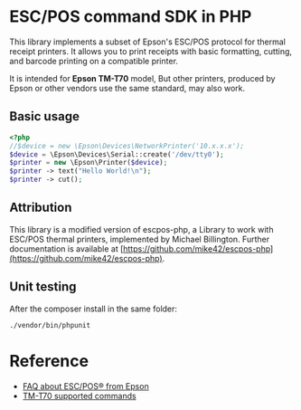 ESC/POS command SDK in PHP
==========================

This library implements a subset of Epson's ESC/POS protocol for thermal receipt printers. It allows you to print receipts with basic formatting, cutting, and barcode printing on a compatible printer.

It is intended for **Epson TM-T70** model, But other printers, produced by Epson or other vendors use the same standard, may also work.

Basic usage
-----------

```php
<?php
//$device = new \Epson\Devices\NetworkPrinter('10.x.x.x');
$device = \Epson\Devices\Serial::create('/dev/tty0');
$printer = new \Epson\Printer($device);
$printer -> text("Hello World!\n");
$printer -> cut();

```

Attribution
-----------
This library is a modified version of escpos-php, a Library to work with ESC/POS thermal printers, implemented by Michael Billington. Further documentation is available at [https://github.com/mike42/escpos-php](https://github.com/mike42/escpos-php).

Unit testing
------------
After the composer install in the same folder:

`./vendor/bin/phpunit`

Reference
==========

* [FAQ about ESC/POS® from Epson](http://content.epson.de/fileadmin/content/files/RSD/downloads/escpos.pdf)   
* [TM-T70 supported commands](https://reference.epson-biz.com/modules/ref_escpos/index.php?content_id=80)




